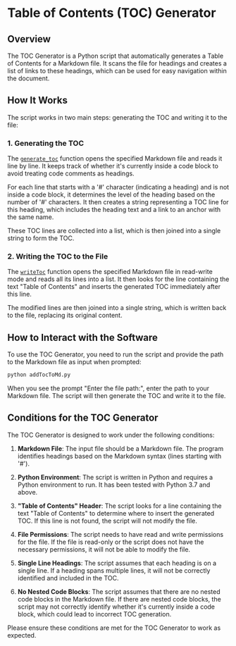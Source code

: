 # Table of Contents (TOC) Generator

## Overview

The TOC Generator is a Python script that automatically generates a Table of Contents for a Markdown file. It scans the file for headings and creates a list of links to these headings, which can be used for easy navigation within the document.

## How It Works

The script works in two main steps: generating the TOC and writing it to the file:

### 1. Generating the TOC

The [`generate_toc`](command:_github.copilot.openSymbolInFile?%5B%22Python_Toolbox_(GitHub)%2FMarkdown_TOC%2FaddTocToMd.py%22%2C%22generate_toc%22%5D "Python_Toolbox_(GitHub)/Markdown_TOC/addTocToMd.py") function opens the specified Markdown file and reads it line by line. It keeps track of whether it's currently inside a code block to avoid treating code comments as headings.

For each line that starts with a '#' character (indicating a heading) and is not inside a code block, it determines the level of the heading based on the number of '#' characters. It then creates a string representing a TOC line for this heading, which includes the heading text and a link to an anchor with the same name.

These TOC lines are collected into a list, which is then joined into a single string to form the TOC.

### 2. Writing the TOC to the File
The [`writeToc`](command:_github.copilot.openSymbolInFile?%5B%22Python_Toolbox_(GitHub)%2FMarkdown_TOC%2FaddTocToMd.py%22%2C%22writeToc%22%5D "Python_Toolbox_(GitHub)/Markdown_TOC/addTocToMd.py") function opens the specified Markdown file in read-write mode and reads all its lines into a list. It then looks for the line containing the text "Table of Contents" and inserts the generated TOC immediately after this line.

The modified lines are then joined into a single string, which is written back to the file, replacing its original content.

## How to Interact with the Software

To use the TOC Generator, you need to run the script and provide the path to the Markdown file as input when prompted:

```sh
python addTocToMd.py
```

When you see the prompt "Enter the file path:", enter the path to your Markdown file. The script will then generate the TOC and write it to the file.


## Conditions for the TOC Generator

The TOC Generator is designed to work under the following conditions:

1. **Markdown File**: The input file should be a Markdown file. The program identifies headings based on the Markdown syntax (lines starting with '#').

1. **Python Environment**: The script is written in Python and requires a Python environment to run. It has been tested with Python 3.7 and above.

1. **"Table of Contents" Header**: The script looks for a line containing the text "Table of Contents" to determine where to insert the generated TOC. If this line is not found, the script will not modify the file.

1. **File Permissions**: The script needs to have read and write permissions for the file. If the file is read-only or the script does not have the necessary permissions, it will not be able to modify the file.

2. **Single Line Headings**: The script assumes that each heading is on a single line. If a heading spans multiple lines, it will not be correctly identified and included in the TOC.

3. **No Nested Code Blocks**: The script assumes that there are no nested code blocks in the Markdown file. If there are nested code blocks, the script may not correctly identify whether it's currently inside a code block, which could lead to incorrect TOC generation.

Please ensure these conditions are met for the TOC Generator to work as expected.